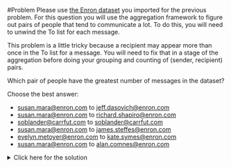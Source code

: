 #Problem
Please use <a href="https://s3.amazonaws.com/edu-downloads.10gen.com/enron/enron.zip">the Enron dataset</a> you imported for the previous problem. For this question you will use the aggregation framework to figure out pairs of people that tend to communicate a lot. To do this, you will need to unwind the To list for each message.

This problem is a little tricky because a recipient may appear more than once in the To list for a message. You will need to fix that in a stage of the aggregation before doing your grouping and counting of (sender, recipient) pairs.

Which pair of people have the greatest number of messages in the dataset?

Choose the best answer:
 - susan.mara@enron.com to jeff.dasovich@enron.com
 - susan.mara@enron.com to richard.shapiro@enron.com
 - soblander@carrfut.com to soblander@carrfut.com
 - susan.mara@enron.com to james.steffes@enron.com
 - evelyn.metoyer@enron.com to kate.symes@enron.com
 - susan.mara@enron.com to alan.comnes@enron.com

<details>
  <summary>Click here for the solution</summary>
  - susan.mara@enron.com to jeff.dasovich@enron.com
</details>